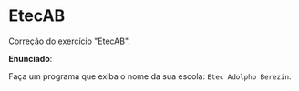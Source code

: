 # EtecAB
Correção do exercício "EtecAB".

**Enunciado**:

Faça um programa que exiba o nome da sua escola: `Etec Adolpho Berezin`.